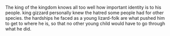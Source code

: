 The king of the kingdom knows all too well how important identity is to his people. king gizzard personally knew the hatred some people had for other species. the hardships he faced as a young lizard-folk are what pushed him to get to where he is, so that no other young child would have to go through what he did.
